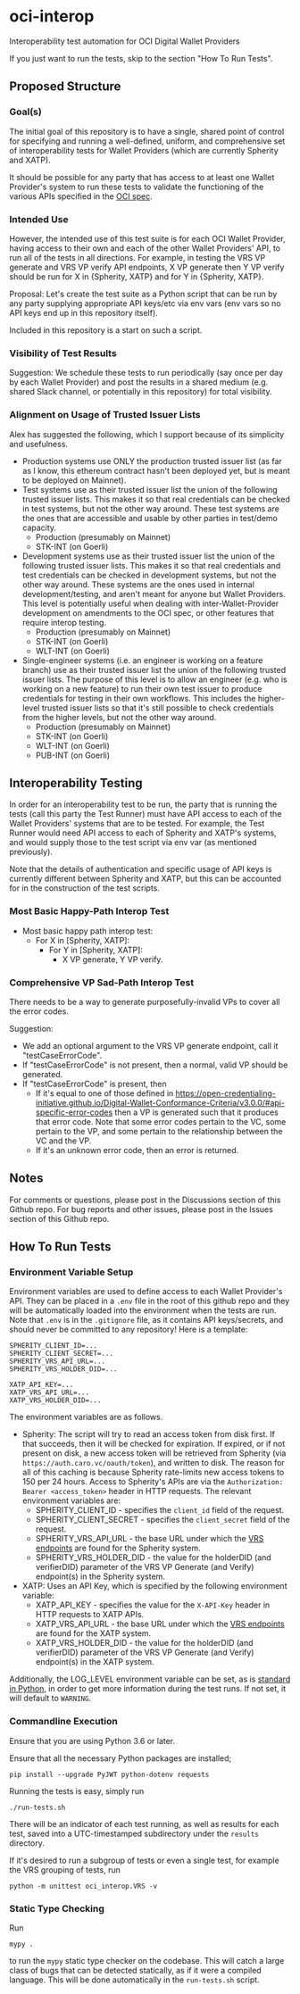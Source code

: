 # oci-interop

Interoperability test automation for OCI Digital Wallet Providers

If you just want to run the tests, skip to the section "How To Run Tests".

## Proposed Structure

### Goal(s)

The initial goal of this repository is to have a single, shared point of control for specifying and running a well-defined, uniform, and comprehensive set of interoperability tests for Wallet Providers (which are currently Spherity and XATP).

It should be possible for any party that has access to at least one Wallet Provider's system to run these tests to validate the functioning of the various APIs specified in the [OCI spec](https://open-credentialing-initiative.github.io/Digital-Wallet-Conformance-Criteria/v3.0.0/).

### Intended Use

However, the intended use of this test suite is for each OCI Wallet Provider, having access to their own and each of the other Wallet Providers' API, to run all of the tests in all directions.  For example, in testing the VRS VP generate and VRS VP verify API endpoints, X VP generate then Y VP verify should be run for X in {Spherity, XATP} and for Y in {Spherity, XATP}.

Proposal: Let's create the test suite as a Python script that can be run by any party supplying appropriate API keys/etc via env vars (env vars so no API keys end up in this repository itself).

Included in this repository is a start on such a script.

### Visibility of Test Results

Suggestion: We schedule these tests to run periodically (say once per day by each Wallet Provider) and post the results in a shared medium (e.g. shared Slack channel, or potentially in this repository) for total visibility.

### Alignment on Usage of Trusted Issuer Lists

Alex has suggested the following, which I support because of its simplicity and usefulness.
-   Production systems use ONLY the production trusted issuer list (as far as I know, this ethereum contract hasn't been deployed yet, but is meant to be deployed on Mainnet).
-   Test systems use as their trusted issuer list the union of the following trusted issuer lists.  This makes it so that real credentials can be checked in test systems, but not the other way around.  These test systems are the ones that are accessible and usable by other parties in test/demo capacity.
    -   Production (presumably on Mainnet)
    -   STK-INT (on Goerli)
-   Development systems use as their trusted issuer list the union of the following trusted issuer lists.  This makes it so that real credentials and test credentials can be checked in development systems, but not the other way around.  These systems are the ones used in internal development/testing, and aren't meant for anyone but Wallet Providers.  This level is potentially useful when dealing with inter-Wallet-Provider development on amendments to the OCI spec, or other features that require interop testing.
    -   Production (presumably on Mainnet)
    -   STK-INT (on Goerli)
    -   WLT-INT (on Goerli)
-   Single-engineer systems (i.e. an engineer is working on a feature branch) use as their trusted issuer list the union of the following trusted issuer lists.  The purpose of this level is to allow an engineer (e.g. who is working on a new feature) to run their own test issuer to produce credentials for testing in their own workflows.  This includes the higher-level trusted issuer lists so that it's still possible to check credentials from the higher levels, but not the other way around.
    -   Production (presumably on Mainnet)
    -   STK-INT (on Goerli)
    -   WLT-INT (on Goerli)
    -   PUB-INT (on Goerli)

## Interoperability Testing

In order for an interoperability test to be run, the party that is running the tests (call this party the Test Runner) must have API access to each of the Wallet Providers' systems that are to be tested.  For example, the Test Runner would need API access to each of Spherity and XATP's systems, and would supply those to the test script via env var (as mentioned previously).

Note that the details of authentication and specific usage of API keys is currently different between Spherity and XATP, but this can be accounted for in the construction of the test scripts.

### Most Basic Happy-Path Interop Test

-   Most basic happy path interop test:
    -   For X in [Spherity, XATP]:
        -   For Y in [Spherity, XATP]:
            -   X VP generate, Y VP verify.

### Comprehensive VP Sad-Path Interop Test

There needs to be a way to generate purposefully-invalid VPs to cover all the error codes.

Suggestion:
-   We add an optional argument to the VRS VP generate endpoint, call it "testCaseErrorCode".
-   If "testCaseErrorCode" is not present, then a normal, valid VP should be generated.
-   If "testCaseErrorCode" is present, then
    -   If it's equal to one of those defined in
        https://open-credentialing-initiative.github.io/Digital-Wallet-Conformance-Criteria/v3.0.0/#api-specific-error-codes
        then a VP is generated such that it produces that error code.  Note that some error codes pertain to the VC, some pertain to the VP, and some pertain to the relationship between the VC and the VP.
    -   If it's an unknown error code, then an error is returned.

## Notes

For comments or questions, please post in the Discussions section of this Github repo.  For bug reports and other issues, please post in the Issues section of this Github repo.

## How To Run Tests

### Environment Variable Setup

Environment variables are used to define access to each Wallet Provider's API.  They can be placed in a `.env` file in the root of this github repo and they will be automatically loaded into the environment when the tests are run.  Note that `.env` is in the `.gitignore` file, as it contains API keys/secrets, and should never be committed to any repository!  Here is a template:

    SPHERITY_CLIENT_ID=...
    SPHERITY_CLIENT_SECRET=...
    SPHERITY_VRS_API_URL=...
    SPHERITY_VRS_HOLDER_DID=...

    XATP_API_KEY=...
    XATP_VRS_API_URL=...
    XATP_VRS_HOLDER_DID=...

The environment variables are as follows.
-   Spherity:  The script will try to read an access token from disk first.  If that succeeds, then it will be checked for expiration.  If expired, or if not present on disk, a new access token will be retrieved from Spherity (via `https://auth.caro.vc/oauth/token`), and written to disk.  The reason for all of this caching is because Spherity rate-limits new access tokens to 150 per 24 hours.  Access to Spherity's APIs are via the `Authorization: Bearer <access_token>` header in HTTP requests.  The relevant environment variables are:
    -   SPHERITY_CLIENT_ID - specifies the `client_id` field of the request.
    -   SPHERITY_CLIENT_SECRET - specifies the `client_secret` field of the request.
    -   SPHERITY_VRS_API_URL - the base URL under which the [VRS endpoints](https://open-credentialing-initiative.github.io/api-specifications/v2.0.0/) are found for the Spherity system.
    -   SPHERITY_VRS_HOLDER_DID - the value for the holderDID (and verifierDID) parameter of the VRS VP Generate (and Verify) endpoint(s) in the Spherity system.
-   XATP:  Uses an API Key, which is specified by the following environment variable:
    -   XATP_API_KEY - specifies the value for the `X-API-Key` header in HTTP requests to XATP APIs.
    -   XATP_VRS_API_URL - the base URL under which the [VRS endpoints](https://open-credentialing-initiative.github.io/api-specifications/v2.0.0/) are found for the XATP system.
    -   XATP_VRS_HOLDER_DID - the value for the holderDID (and verifierDID) parameter of the VRS VP Generate (and Verify) endpoint(s) in the XATP system.

Additionally, the LOG_LEVEL environment variable can be set, as is [standard in Python](https://docs.python.org/3/howto/logging.html), in order to get more information during the test runs.  If not set, it will default to `WARNING`.

### Commandline Execution

Ensure that you are using Python 3.6 or later.

Ensure that all the necessary Python packages are installed;

    pip install --upgrade PyJWT python-dotenv requests

Running the tests is easy, simply run

    ./run-tests.sh

There will be an indicator of each test running, as well as results for each test, saved into a UTC-timestamped subdirectory under the `results` directory.

If it's desired to run a subgroup of tests or even a single test, for example the VRS grouping of tests, run

    python -m unittest oci_interop.VRS -v

### Static Type Checking

Run

    mypy .

to run the `mypy` static type checker on the codebase.  This will catch a large class of bugs that can be detected statically, as if it were a compiled language.  This will be done automatically in the `run-tests.sh` script.
